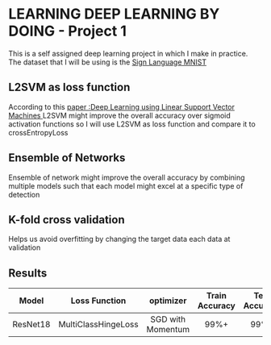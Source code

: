 # LEARNING DEEP LEARNING BY DOING - Project 1 
This is a self assigned deep learning project in which I make in practice.<br>
The dataset that I will be using is the [Sign Language MNIST](https://www.kaggle.com/datasets/datamunge/sign-language-mnist)  

## L2SVM as loss function 
According to this [paper :Deep Learning using Linear Support Vector Machines
](https://paperswithcode.com/paper/deep-learning-using-linear-support-vector) L2SVM might improve the overall accuracy over sigmoid activation functions so I will use L2SVM as loss function and compare it to crossEntropyLoss

## Ensemble of Networks 
Ensemble of network might improve the overall accuracy by combining multiple models such that each model might excel at a specific type of detection 

## K-fold cross validation 
Helps us avoid overfitting by changing the target data each data at validation

## Results 
| Model      | Loss Function | optimizer     | Train Accuracy | Test Accuracy  |
|   :----:    |    :----:   |   :----:  |  :----:   |   :----:    |
| ResNet18    | MultiClassHingeLoss       | SGD with Momentum   | 99%+ | 99%+ |

